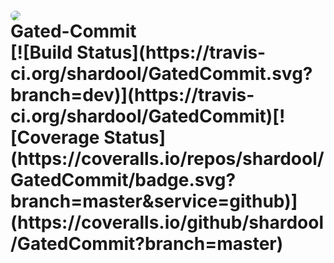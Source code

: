 
 <h1><a href="http://twitter.com/coolshardul" target="_blank"><img src="https://s.gravatar.com/avatar/3950ad44cc1c6b4d242ab03bc7ef08b2?s=80" style="text-align:right;border-radius:50%;"></a><br/>Gated-Commit  <br>
[![Build Status](https://travis-ci.org/shardool/GatedCommit.svg?branch=dev)](https://travis-ci.org/shardool/GatedCommit)[![Coverage Status](https://coveralls.io/repos/shardool/GatedCommit/badge.svg?branch=master&service=github)](https://coveralls.io/github/shardool/GatedCommit?branch=master)
 </h1>
 
